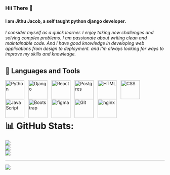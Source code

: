 
<h3> Hii There 👋 <h3>

 <h4> I am Jithu Jacob, a self taught python django developer. <h4>

<h6>I consider myself as a quick learner. I enjoy taking new challenges and solving complex problems. I am passionate about writing 
clean and maintainable code. And I have good knowledge in developing web applications from design to deployment. 
and I'm always looking for ways to improve my skills and knowledge. <h6>
	 
	 
<h2>🧰 Languages and Tools</h2>

	 
<img align="left" alt="Python" width="60px" style="padding-right:10px;" src="https://cdn.jsdelivr.net/gh/devicons/devicon/icons/python/python-original.svg" />
	 
<img align="left" alt="Django" width="60px" style="padding-right:10px;" src="https://cdn.jsdelivr.net/gh/devicons/devicon/icons/django/django-plain-wordmark.svg" />
	 
<img align="left" alt="React" width="60px" style="padding-right:10px;" src="https://cdn.jsdelivr.net/gh/devicons/devicon/icons/react/react-original-wordmark.svg" />
	 
<img align="left" alt="Postgres" width="60px" style="padding-right:10px;" src="https://cdn.jsdelivr.net/gh/devicons/devicon/icons/postgresql/postgresql-original.svg" />

<img align="left" alt="HTML" width="60px" style="padding-right:10px;" src="https://cdn.jsdelivr.net/gh/devicons/devicon/icons/html5/html5-plain.svg" />
	
<img align="left" alt="CSS" width="60px" style="padding-right:10px;" src="https://cdn.jsdelivr.net/gh/devicons/devicon/icons/css3/css3-plain.svg" />
	 
<img align="left" alt="JavaScript" width="60px" style="padding-right:10px;" src="https://cdn.jsdelivr.net/gh/devicons/devicon/icons/javascript/javascript-plain.svg" />
	 
<img align="left" alt="Bootstrap" width="60px" style="padding-right:10px;" src="https://cdn.jsdelivr.net/gh/devicons/devicon/icons/bootstrap/bootstrap-original.svg" />
	
<img align="left" alt="figma" width="60px" style="padding-right:10px;" src="https://cdn.jsdelivr.net/gh/devicons/devicon/icons/figma/figma-original.svg" />
	
<img align="left" alt="Git" width="60px" style="padding-right:10px;" src="https://cdn.jsdelivr.net/gh/devicons/devicon/icons/git/git-original.svg" />
	 
<img align="left" alt="nginx" width="60px" style="padding-right:10px;" src="https://cdn.jsdelivr.net/gh/devicons/devicon/icons/nginx/nginx-original.svg" />

<br />
<br />
<br />
<br />
<br />
	
	
# 📊 GitHub Stats:
![](https://github-readme-stats.vercel.app/api?username=abdulvahabaa&theme=dark&hide_border=false&include_all_commits=true&count_private=false)<br/>
![](https://github-readme-streak-stats.herokuapp.com/?user=abdulvahabaa&theme=dark&hide_border=false)<br/>
![](https://github-readme-stats.vercel.app/api/top-langs/?username=abdulvahabaa&theme=dark&hide_border=false&include_all_commits=true&count_private=false&layout=compact)

---
[![](https://visitcount.itsvg.in/api?id=abdulvahabaa&icon=0&color=0)](https://visitcount.itsvg.in)

<!-- Proudly created with GPRM ( https://gprm.itsvg.in ) -->
